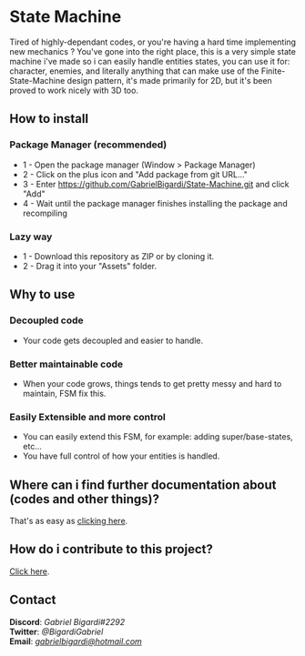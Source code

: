 # State Machine
Tired of highly-dependant codes, or you're having a hard time implementing new mechanics ? You've gone into the right place, this is a very simple state machine i've made so i can easily handle entities states, you can use it for: character, enemies, and literally anything that can make use of the Finite-State-Machine design pattern, it's made primarily for 2D, but it's been proved to work nicely with 3D too.

## How to install
### Package Manager (recommended)
* 1 - Open the package manager (Window > Package Manager)  
* 2 - Click on the plus icon and "Add package from git URL..."  
* 3 - Enter https://github.com/GabrielBigardi/State-Machine.git and click "Add"  
* 4 - Wait until the package manager finishes installing the package and recompiling  
   
### Lazy way
* 1 - Download this repository as ZIP or by cloning it.
* 2 - Drag it into your "Assets" folder.
  
## Why to use
### Decoupled code
* Your code gets decoupled and easier to handle.
### Better maintainable code
* When your code grows, things tends to get pretty messy and hard to maintain, FSM fix this.
### Easily Extensible and more control
* You can easily extend this FSM, for example: adding super/base-states, etc...
* You have full control of how your entities is handled.
  
## Where can i find further documentation about (codes and other things)?
That's as easy as [clicking here](DOCUMENTATION.md).
  
## How do i contribute to this project?
[Click here](CONTRIBUTING.md).
  
## Contact
**Discord**: *Gabriel Bigardi#2292*  
**Twitter**: *@BigardiGabriel*  
**Email**: *gabrielbigardi@hotmail.com*  
